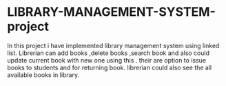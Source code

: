 # LIBRARY-MANAGEMENT-SYSTEM-project
In this project i have implemented library management system using linked list.
Librerian can add books ,delete books ,search book and also could update current book with new one using this .
their are option to issue books to students and for returning book.
librerian could also see the all available books in library.
